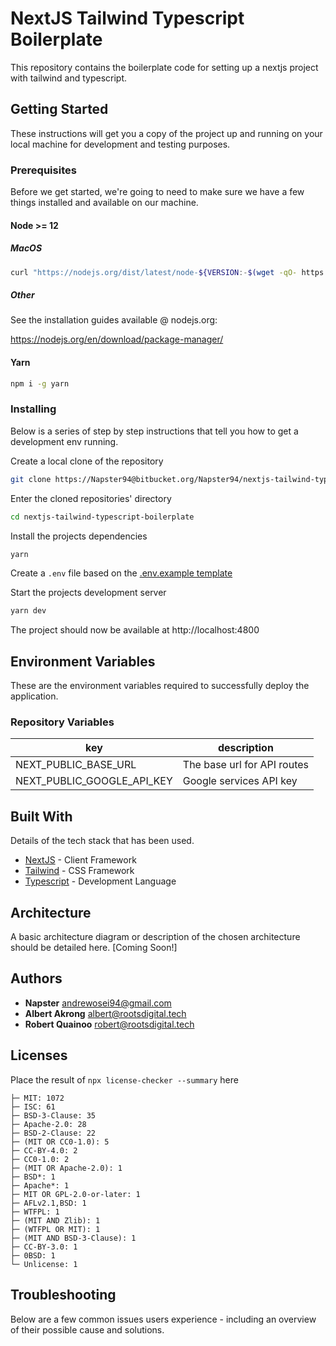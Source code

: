 # NextJS Tailwind Typescript Boilerplate

This repository contains the boilerplate code for setting up a nextjs project with tailwind and typescript.

## Getting Started

These instructions will get you a copy of the project up and running on your local machine for development and testing purposes.

### Prerequisites

Before we get started, we're going to need to make sure we have a few things installed and available on our machine.

#### Node >= 12

##### MacOS

```bash
curl "https://nodejs.org/dist/latest/node-${VERSION:-$(wget -qO- https://nodejs.org/dist/latest/ | sed -nE 's|.*>node-(.*)\.pkg</a>.*|\1|p')}.pkg" > "$HOME/Downloads/node-latest.pkg" && sudo installer -store -pkg "$HOME/Downloads/node-latest.pkg" -target "/"
```

##### Other

See the installation guides available @ nodejs.org:

https://nodejs.org/en/download/package-manager/

#### Yarn

```bash
npm i -g yarn
```

### Installing

Below is a series of step by step instructions that tell you how to get a development env running.

Create a local clone of the repository

```bash
git clone https://Napster94@bitbucket.org/Napster94/nextjs-tailwind-typescript-boilerplate.git
```

Enter the cloned repositories' directory

```bash
cd nextjs-tailwind-typescript-boilerplate
```

Install the projects dependencies

```bash
yarn
```

Create a `.env` file based on the [.env.example template](.env.example)

Start the projects development server

```bash
yarn dev
```

The project should now be available at http://localhost:4800

## Environment Variables

These are the environment variables required to successfully deploy the application.

### Repository Variables

| key                        | description                 |
| -------------------------- | --------------------------- |
| NEXT_PUBLIC_BASE_URL       | The base url for API routes |
| NEXT_PUBLIC_GOOGLE_API_KEY | Google services API key     |

## Built With

Details of the tech stack that has been used.

- [NextJS](https://nextjs.org/) - Client Framework
- [Tailwind](https://nextjs.org/) - CSS Framework
- [Typescript](https://nextjs.org/) - Development Language

## Architecture

A basic architecture diagram or description of the chosen architecture should be detailed here.
[Coming Soon!]

## Authors

- **Napster** <andrewosei94@gmail.com>
- **Albert Akrong** <albert@rootsdigital.tech>
- **Robert Quainoo** <robert@rootsdigital.tech>

## Licenses

Place the result of `npx license-checker --summary` here

```
├─ MIT: 1072
├─ ISC: 61
├─ BSD-3-Clause: 35
├─ Apache-2.0: 28
├─ BSD-2-Clause: 22
├─ (MIT OR CC0-1.0): 5
├─ CC-BY-4.0: 2
├─ CC0-1.0: 2
├─ (MIT OR Apache-2.0): 1
├─ BSD*: 1
├─ Apache*: 1
├─ MIT OR GPL-2.0-or-later: 1
├─ AFLv2.1,BSD: 1
├─ WTFPL: 1
├─ (MIT AND Zlib): 1
├─ (WTFPL OR MIT): 1
├─ (MIT AND BSD-3-Clause): 1
├─ CC-BY-3.0: 1
├─ 0BSD: 1
└─ Unlicense: 1
```

## Troubleshooting

Below are a few common issues users experience - including an overview of their possible cause and solutions.
